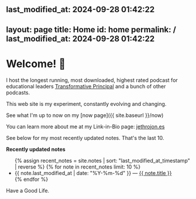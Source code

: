 last_modified_at: 2024-09-28 01:42:22
---
layout: page
title: Home
id: home
permalink: /
last_modified_at: 2024-09-28 01:42:22
---

# Welcome! 👋

I host the longest running, most downloaded, highest rated podcast for educational leaders [Transformative Principal](https://transformativeprincipal.org) and a bunch of other podcasts. 

This web site is my experiment, constantly evolving and changing. 

See what I'm up to now on my [now page]({{ site.baseurl }}/now)

You can learn more about me at my Link-in-Bio page: [jethrojon.es](https://jethrojon.es)

See below for my most recently updated notes. That's the last 10. 

<strong>Recently updated notes</strong>

<ul>
  {% assign recent_notes = site.notes | sort: "last_modified_at_timestamp" | reverse %}
  {% for note in recent_notes limit: 10 %}
    <li>
      {{ note.last_modified_at | date: "%Y-%m-%d" }} — <a class="internal-link" href="{{ site.baseurl }}{{ note.url }}">{{ note.title }}</a>
    </li>
  {% endfor %}
</ul>

Have a Good Life.

<style>
  .wrapper {
    max-width: 46em;
  }
</style>
